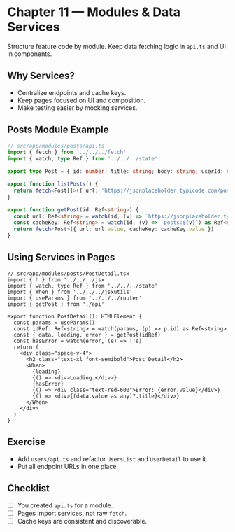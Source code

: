 # Chapter 11 — Modules & Data Services

Structure feature code by module. Keep data fetching logic in `api.ts` and UI in components.

## Why Services?
- Centralize endpoints and cache keys.
- Keep pages focused on UI and composition.
- Make testing easier by mocking services.

## Posts Module Example
```ts
// src/app/modules/posts/api.ts
import { fetch } from '../../../fetch'
import { watch, type Ref } from '../../../state'

export type Post = { id: number; title: string; body: string; userId: number }

export function listPosts() {
  return fetch<Post[]>({ url: 'https://jsonplaceholder.typicode.com/posts', cacheKey: 'posts:list' })
}

export function getPost(id: Ref<string>) {
  const url: Ref<string> = watch(id, (v) => `https://jsonplaceholder.typicode.com/posts/${v}`) as Ref<string>
  const cacheKey: Ref<string> = watch(id, (v) => `posts:${v}`) as Ref<string>
  return fetch<Post>({ url: url.value, cacheKey: cacheKey.value })
}
```

## Using Services in Pages
```tsx
// src/app/modules/posts/PostDetail.tsx
import { h } from '../../../jsx'
import { watch, type Ref } from '../../../state'
import { When } from '../../../jsxutils'
import { useParams } from '../../../router'
import { getPost } from './api'

export function PostDetail(): HTMLElement {
  const params = useParams()
  const idRef: Ref<string> = watch(params, (p) => p.id) as Ref<string>
  const { data, loading, error } = getPost(idRef)
  const hasError = watch(error, (e) => !!e)
  return (
    <div class="space-y-4">
      <h2 class="text-xl font-semibold">Post Detail</h2>
      <When>
        {loading}
        {() => <div>Loading…</div>}
        {hasError}
        {() => <div class="text-red-600">Error: {error.value}</div>}
        {() => <div>{(data.value as any)?.title}</div>}
      </When>
    </div>
  )
}
```

## Exercise
- Add `users/api.ts` and refactor `UsersList` and `UserDetail` to use it.
- Put all endpoint URLs in one place.

## Checklist
- [ ] You created `api.ts` for a module.
- [ ] Pages import services, not raw `fetch`.
- [ ] Cache keys are consistent and discoverable.